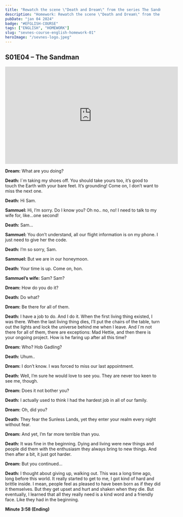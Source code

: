 ```yaml
---
title: "Rewatch the scene \"Death and Dream\" from the series The Sandman"
description: "Homework: Rewatch the scene \"Death and Dream\" from the series The Sandman and write a comprehension glossary on the unknown words."
pubDate: "jan 04 2024"
badge: "#EFGLISH-COURSE"
tags: ["ENGLISH", "HOMEWORK"]
slug: "sevnes-course-english-homework-01"
heroImage: "/sevnes-logo.jpeg"
---
```


## S01E04 – The Sandman

<iframe width="560" height="315" src="https://www.youtube.com/embed/LJYvMJ0w93c?si=kpEaZOJLEJdZJUN3" title="YouTube video player" frameborder="0" allow="accelerometer; autoplay; clipboard-write; encrypted-media; gyroscope; picture-in-picture; web-share" allowfullscreen></iframe>

<p style="text-align: justify">

**Dream:** What are you doing?

**Death:** I`m taking my shoes off. You should take yours too, it’s good to touch the Earth with your bare feet. It’s grounding! Come on, I don’t want to miss the next one.

**Death:** Hi Sam.

**Sammuel:** Hi, I’m sorry. Do I know you? Oh no.. no, no! I need to talk to my wife for, like…one second!

**Death:** Sam…

**Sammuel:** You don’t understand, all our flight information is on my phone. I just need to give her the code.

**Death:** I’m so sorry, Sam.

**Sammuel:** But we are in our honeymoon.

**Death:** Your time is up. Come on, hon.

**Sammuel’s wife:** Sam? Sam?

**Dream:** How do you do it?

**Death:** Do what?

**Dream:** Be there for all of them.

**Death:** I have a job to do. And I do it. When the first living thing existed, I was there. When the last living thing dies, I’ll put the chairs of the table, turn out the lights and lock the universe behind me when I leave.
And I`m not there for all of them, there are exceptions: Mad Hettie, and then there is your ongoing project.
How is he faring up after all this time?

**Dream:** Who? Hob Gadling?

**Death:** Uhum..

**Dream:** I don’t know. I was forced to miss our last appointment.

**Death:** Well, I’m sure he would love to see you. They are never too keen to see me, though.

**Dream:** Does it not bother you?

**Death:** I actually used to think I had the hardest job in all of our family.

**Dream:** Oh, did you?

**Death:** They fear the Sunless Lands, yet they enter your realm every night without fear.

**Dream:** And yet, I’m far more terrible than you.

**Death:** It was fine in the beginning. Dying and living were new things and people did them with the enthusiasm they always bring to new things. And then after a bit, it just got harder.

**Dream:** But you continued…

**Death:** I thought about giving up, walking out. This was a long time ago, long before this world. It really started to get to me, I got kind of hard and brittle inside.
I mean, people feel as pleased to have been born as if they did it themselves.
But they get upset and hurt and shaken when they die.
But eventually, I learned that all they really need is a kind word and a friendly face.
Like they had in the beginning.

**Minute 3:58 (Ending)**
</p>